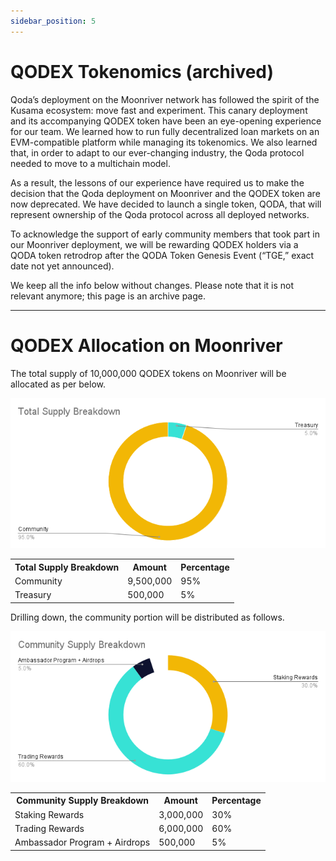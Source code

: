 ```yaml
---
sidebar_position: 5
---
```


# QODEX Tokenomics (archived)

Qoda’s deployment on the Moonriver network has followed the spirit of the Kusama ecosystem: move fast and experiment. This canary deployment and its accompanying QODEX token have been an eye-opening experience for our team. We learned how to run fully decentralized loan markets on an EVM-compatible platform while managing its tokenomics. We also learned that, in order to adapt to our ever-changing industry, the Qoda protocol needed to move to a multichain model.

As a result, the lessons of our experience have required us to make the decision that the Qoda deployment on Moonriver and the QODEX token are now deprecated. We have decided to launch a single token, QODA, that will represent ownership of the Qoda protocol across all deployed networks.

To acknowledge the support of early community members that took part in our Moonriver deployment, we will be rewarding QODEX holders via a QODA token retrodrop after the QODA Token Genesis Event (“TGE,” exact date not yet announced).

We keep all the info below without changes. Please note that it is not relevant anymore; this page is an archive page. 
***
# QODEX Allocation on Moonriver

The total supply of 10,000,000 QODEX tokens on Moonriver will be allocated as per below.

<center>
  <img src="/img/tokenomics/1.png"></img>
</center>

<center>
    <table>
        <tr>
            <th> Total Supply Breakdown </th>
            <th> Amount  </th>
            <th> Percentage </th>
        </tr>
        <tr>
            <td> Community </td>
            <td> 9,500,000 </td>
            <td> 95% </td>
        </tr>
        <tr>
            <td> Treasury </td>
            <td> 500,000 </td>
            <td> 5% </td>
        </tr>
    </table>
</center>

Drilling down, the community portion will be distributed as follows.

<center>
    <img src="/img/tokenomics/2.png"></img>
</center>


<center>
    <table>
        <tr>
            <th> Community Supply Breakdown </th>
            <th> Amount  </th>
            <th> Percentage </th>
        </tr>
        <tr>
            <td> Staking Rewards </td>
            <td> 3,000,000 </td>
            <td> 30% </td>
        </tr>
        <tr>
            <td> Trading Rewards </td>
            <td> 6,000,000 </td>
            <td> 60% </td>
        </tr>
        <tr>
            <td> Ambassador Program + Airdrops </td>
            <td> 500,000 </td>
            <td> 5% </td>
        </tr>
    </table>
</center>
